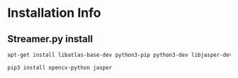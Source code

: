 # Installation Info

## Streamer.py install

```bash
apt-get install libatlas-base-dev python3-pip python3-dev libjasper-dev libqtgui4 libqt4-test libilmbase-dev libopenexr-dev libgstreamer1.0-dev python3-picamera libavcodec-dev libavformat-dev

pip3 install opencv-python jasper
```
